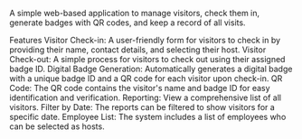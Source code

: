 A simple web-based application to manage visitors, check them in, generate badges with QR codes, and keep a record of all visits.

Features
Visitor Check-in: A user-friendly form for visitors to check in by providing their name, contact details, and selecting their host.
Visitor Check-out: A simple process for visitors to check out using their assigned badge ID.
Digital Badge Generation: Automatically generates a digital badge with a unique badge ID and a QR code for each visitor upon check-in.
QR Code: The QR code contains the visitor's name and badge ID for easy identification and verification.
Reporting: View a comprehensive list of all visitors.
Filter by Date: The reports can be filtered to show visitors for a specific date.
Employee List: The system includes a list of employees who can be selected as hosts.
